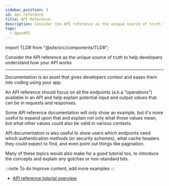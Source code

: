 ```yaml
---
sidebar_position: 3
id: api-reference
title: API Reference
description: Consider the API reference as the unique source of truth to help developers understand how your API works
tags:
  - OpenAPI
---
```


import TLDR from "@site/src/components/TLDR";

<TLDR>

Consider the API reference as the unique source of truth to help developers understand how your API works

</TLDR>

---

Documentation is an asset that gives developers context and eases them into coding using your app.

An API reference should focus on all the endpoints (a.k.a "operations") available in an API
and help explain potential input and output values that can be in requests and responses.

Some API reference documentation will only show an example, but it's more useful to expand upon that
and explain not only what those values mean, but what other values could also be valid in various contexts.

API documentation is also useful to show users which endpoints need which authentication methods (or security schemes),
what cache headers they could expect to find, and even point out things like pagination.

Many of these topics would also make for a good tutorial too,
to introduce the concepts and explain any gotchas or non-standard bits.

:::note To do
Improve content, add more examples
:::



- [API reference tutorial overview](https://idratherbewriting.com/learnapidoc/docapis_api_reference_tutorial_overview.html)


